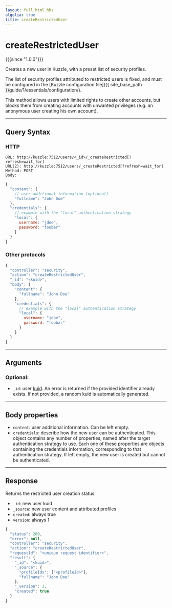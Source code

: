 ```yaml
---
layout: full.html.hbs
algolia: true
title: createRestrictedUser
---
```


# createRestrictedUser

{{{since "1.0.0"}}}

Creates a new user in Kuzzle, with a preset list of security profiles.

The list of security profiles attributed to restricted users is fixed, and must be configured in the [Kuzzle configuration file]({{ site_base_path }}guide/1/essentials/configuration/).

This method allows users with limited rights to create other accounts, but blocks them from creating accounts with unwanted privileges (e.g. an anonymous user creating his own account).

---

## Query Syntax

### HTTP

```http
URL: http://kuzzle:7512/users/<_id>/_createRestricted[?refresh=wait_for] 
URL(2): http://kuzzle:7512/users/_createRestricted[?refresh=wait_for]
Method: POST
Body:
```

```js
{
  "content": {
    // user additional information (optional)
    "fullname": "John Doe"
  },
  "credentials": {
    // example with the "local" authentication strategy
    "local": {
      username: "jdoe",
      password: "foobar"
    }
  }
}
```

### Other protocols

```js
{
  "controller": "security",
  "action": "createRestrictedUser",
  "_id": "<kuid>",
  "body": {
    "content": {
      "fullname": "John Doe"
    },
    "credentials": {
      // example with the "local" authentication strategy
      "local": {
        username: "jdoe",
        password: "foobar"
      }
    }
  }
}
```

---

## Arguments

### Optional:

* `_id`: user [kuid]({{site_base_path}}guide/1/kuzzle-depth/authentication/#the-kuzzle-user-identifier). An error is returned if the provided identifier already exists. If not provided, a random kuid is automatically generated.

---

## Body properties

* `content`: user additional information. Can be left empty.
* `credentials`: describe how the new user can be authenticated. This object contains any number of properties, named after the target authentication strategy to use. Each one of these properties are objects containing the credentials information, corresponding to that authentication strategy. If left empty, the new user is created but cannot be authenticated.

---

## Response

Returns the restricted user creation status:

* `_id`: new user kuid
* `_source`: new user content and attributed profiles
* `created`: always true
* `version`: always 1

```javascript
{
  "status": 200,
  "error": null,
  "controller": "security",
  "action": "createRestrictedUser",
  "requestId": "<unique request identifier>",
  "result": {
    "_id": "<kuid>",
    "_source": {
      "profileIds": ["<profileId>"],
      "fullname": "John Doe"
    },
    "_version": 1,
    "created": true
  }
}
```
